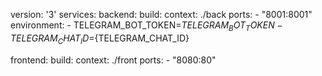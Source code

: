 version: '3'
services:
  backend:
    build:
      context: ./back
    ports:
      - "8001:8001"
    environment:
      - TELEGRAM_BOT_TOKEN=${TELEGRAM_BOT_TOKEN}
      - TELEGRAM_CHAT_ID=${TELEGRAM_CHAT_ID}

  frontend:
    build:
      context: ./front
    ports:
      - "8080:80"
